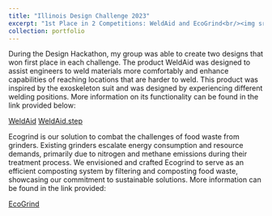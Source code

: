 ```yaml
---
title: "Illinois Design Challenge 2023"
excerpt: "1st Place in 2 Competitions: WeldAid and EcoGrind<br/><img src='/images/WeldAid-1.png' width = '400'><img src='/images/Ecogrind.png' width = '400'>"
collection: portfolio
---
```

During the Design Hackathon, my group was able to create two designs that won first place in each challenge. 
The product WeldAid was designed to assist engineers to weld materials more comfortably and enhance capabilities of reaching locations that are harder to weld. This product was inspired by the exoskeleton suit and was designed by experiencing different welding positions. More information on its functionality can be found in the link provided below: 

[WeldAid](https://devpost.com/software/weldaid)
[WeldAid.step]()

Ecogrind is our solution to combat the challenges of food waste from grinders. Existing grinders escalate energy consumption and resource demands, primarily due to nitrogen and methane emissions during their treatment process. We envisioned and crafted Ecogrind to serve as an efficient composting system by filtering and composting food waste, showcasing our commitment to sustainable solutions. More information can be found in the link provided:

[EcoGrind](https://devpost.com/software/ecogrind)

